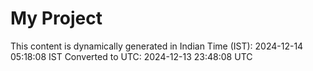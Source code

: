 # My Project

This content is dynamically generated in Indian Time (IST): 2024-12-14 05:18:08 IST
Converted to UTC: 2024-12-13 23:48:08 UTC
